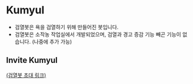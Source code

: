 # Kumyul

- 검열봇은 욕을 검열하기 위해 만들어진 봇입니다.
- 검열봇은 소작농 작업실에서 개발되었으며, 검열과 경고 증감 기능 빼곤 기능이 없습니다. (나중에 추가 가능)

## Invite Kumyul

[(검열봇 초대 링크)](https://discord.com/api/oauth2/authorize?client_id=964153010735435796&permissions=8&scope=bot)

